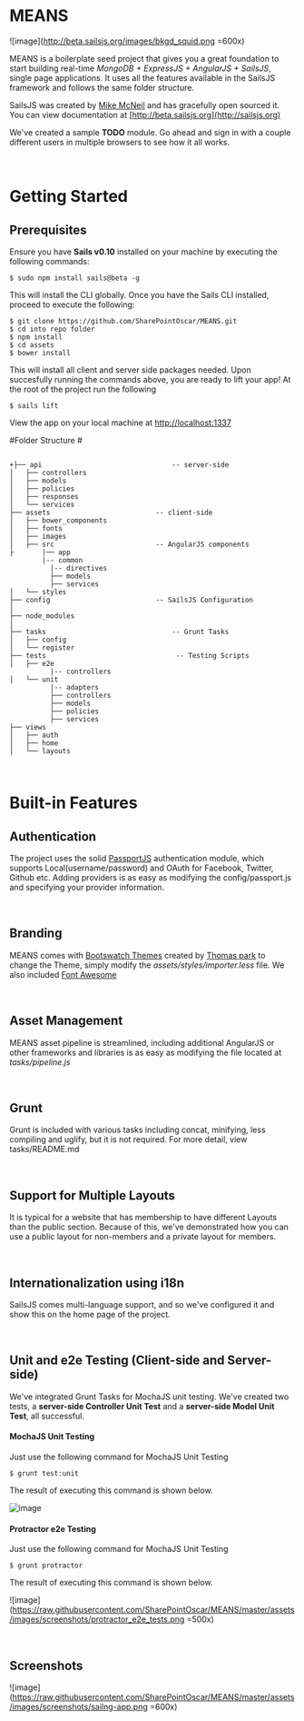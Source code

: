 # MEANS #

![image](http://beta.sailsjs.org/images/bkgd_squid.png =600x)

MEANS is a boilerplate seed project that gives you a great foundation to start building real-time *MongoDB + ExpressJS + AngularJS + SailsJS*, single page applications.  It uses all the features available in the SailsJS framework and follows the same folder structure.

SailsJS was created by [Mike McNeil](https://github.com/SharePointOscar/MEANS.git) and has gracefully open sourced it.  You can view documentation at [http://beta.sailsjs.org](http://sailsjs.org)

We've created a sample **TODO** module. Go ahead and sign in with a couple different users in multiple browsers to see how it all works.

<br/>

# Getting Started #

## Prerequisites ##
Ensure you have **Sails v0.10** installed on your machine by executing the following commands:

    $ sudo npm install sails@beta -g
    

This will install the CLI globally.  Once you have the Sails CLI installed, proceed to execute the following:

    
    $ git clone https://github.com/SharePointOscar/MEANS.git
    $ cd into repo folder
    $ npm install
    $ cd assets
    $ bower install

This will install all client and server side packages needed.  Upon succesfully running the commands above, you are ready to lift your app!  At the root of the project run the following

    $ sails lift

View the app on your local machine at [http://localhost:1337](http://localhost:1337)  


#Folder Structure #

```

+├── api 								-- server-side 
│   ├── controllers
│   ├── models
│   ├── policies
│   ├── responses
│   └── services
├── assets							-- client-side 
│   ├── bower_components
│   ├── fonts
│   ├── images
│   ├── src							-- AngularJS components
├   	|── app
		|-- common
		  |-- directives
		  ├── models
		  ├── services
│   └── styles
├── config							-- SailsJS Configuration
│   
├── node_modules
│  
├── tasks							    -- Grunt Tasks
│   ├── config
│   └── register
├── tests								 -- Testing Scripts
│   ├── e2e
		  |-- controllers
│   └── unit
		  |-- adapters
		  ├── controllers
		  ├── models  		 
		  ├── policies
		  ├── services							   
├── views
│   ├── auth
│   ├── home
│   └── layouts

	
```

# Built-in Features #

## Authentication ##
The project uses the solid [PassportJS](http://passportjs.org) authentication module, which supports Local(username/password) and OAuth for Facebook, Twitter, Github etc.  Adding providers is as easy as modifying the config/passport.js and specifying your provider information.  

<br/>

## Branding ##
MEANS comes with [Bootswatch Themes](http://bootswatch.com/) created by [Thomas park](http://thomaspark.me/) to change the Theme, simply modify the *assets/styles/importer.less* file.  We also included [Font Awesome](http://fortawesome.github.io/Font-Awesome/)  

<br/>

## Asset Management ##
MEANS asset pipeline is streamlined, including additional AngularJS or other frameworks and libraries is as easy as modifying the file located at *tasks/pipeline.js*

<br/>

## Grunt ##
Grunt is included with various tasks including concat, minifying, less compiling and uglify, but it is not required.  For more detail, view tasks/README.md  

<br/>

## Support for Multiple Layouts ##
It is typical for a website that has membership to have different Layouts than the public section.  Because of this, we've demonstrated how you can use a public layout for non-members and a private layout for members.

<br/>

## Internationalization using i18n ##
SailsJS comes multi-language support, and so we've configured it and show this on the home page of the project.

<br/>

## Unit and e2e Testing (Client-side and Server-side) ##
We've integrated Grunt Tasks for MochaJS unit testing.  We've created two tests, a **server-side Controller Unit Test** and a **server-side Model Unit Test**, all successful.

#### MochaJS Unit Testing ####
Just use the following command for MochaJS Unit Testing

	$ grunt test:unit

The result of executing this command is shown below.  

![image](https://raw.githubusercontent.com/SharePointOscar/MEANS/master/assets/images/screenshots/grunt_unit_testing.png)


#### Protractor e2e Testing ####
Just use the following command for MochaJS Unit Testing

	$ grunt protractor

The result of executing this command is shown below. 

![image](https://raw.githubusercontent.com/SharePointOscar/MEANS/master/assets/images/screenshots/protractor_e2e_tests.png =500x)

<br/>

## Screenshots ##

![image](https://raw.githubusercontent.com/SharePointOscar/MEANS/master/assets/images/screenshots/sailng-app.png =600x)
